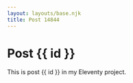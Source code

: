 ```yaml
---
layout: layouts/base.njk
title: Post 14844
---
```


# Post {{ id }}

This is post {{ id }} in my Eleventy project.

